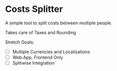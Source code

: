 # Costs Splitter

A simple tool to split costs between multiple people.

Takes care of Taxes and Rounding

Stretch Goals:

- [ ] Multiple Currencies and Localizations
- [ ] Web App, Frontend Only
- [ ] Splitwise Integration